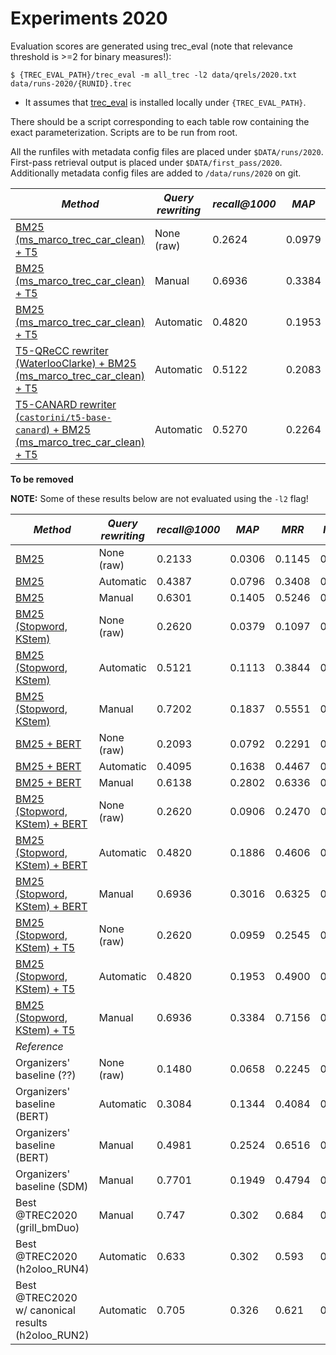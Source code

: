 # Experiments 2020

Evaluation scores are generated using trec_eval (note that relevance threshold is >=2 for binary measures!):
```
$ {TREC_EVAL_PATH}/trec_eval -m all_trec -l2 data/qrels/2020.txt data/runs-2020/{RUNID}.trec
```

  * It assumes that [trec_eval](https://github.com/usnistgov/trec_eval) is installed locally under `{TREC_EVAL_PATH}`.

There should be a script corresponding to each table row containing the exact parameterization.
Scripts are to be run from root.

All the runfiles with metadata config files are placed under `$DATA/runs/2020`. First-pass retrieval output is placed under `$DATA/first_pass/2020`. Additionally metadata config files are added to `/data/runs/2020` on git.

| *Method* | *Query rewriting* | *recall@1000* | *MAP* | *MRR* | *NDCG* | *NDCG@5* | 
| -- | -- | -- | -- | -- | -- | -- |
| [BM25 (ms_marco_trec_car_clean) + T5](reproduce_raw_2020.meta.yaml) | None (raw) | 0.2624 | 0.0979 | 0.2572 | 0.2098 | 0.1777 |
| [BM25 (ms_marco_trec_car_clean) + T5](reproduce_manual_2020.meta.yaml) | Manual | 0.6936 | 0.3384 | 0.7156 | 0.5839 | 0.5137 |
| [BM25 (ms_marco_trec_car_clean) + T5](reproduce_automatic_2020.meta.yaml) | Automatic | 0.4820 | 0.1953 | 0.4900 | 0.3909 | 0.3291 |
| [T5-QReCC rewriter (WaterlooClarke) + BM25 (ms_marco_trec_car_clean) + T5](t5_qrecc_rewriter_2020.meta.yaml) | Automatic | 0.5122 | 0.2083 | 0.4979 | 0.4084 | 0.3515 | 
| [T5-CANARD rewriter (`castorini/t5-base-canard`) + BM25 (ms_marco_trec_car_clean) + T5](t5_canard_rewriter_2020.meta.yaml) | Automatic | 0.5270 | 0.2264 | 0.5323 | 0.4396 | 0.3768 | 

**To be removed**

**NOTE:** Some of these results below are not evaluated using the `-l2` flag!

| *Method* | *Query rewriting* | *recall@1000* | *MAP* | *MRR* | *NDCG* | *NDCG@5* |
| -- | -- | -- | -- | -- | -- | -- |
| [BM25](scripts/2020/cast_bm25_default.sh) | None (raw) | 0.2133 | 0.0306 | 0.1145 | 0.1272 | 0.0642 |
| [BM25](scripts/2020/cast_bm25_default_Automatic.sh) | Automatic | 0.4387 | 0.0796 | 0.3408 | 0.2377 | 0.1255 |
| [BM25](scripts/2020/cast_bm25_default_manual.sh) | Manual | 0.6301 | 0.1405 | 0.5246 | 0.3611 | 0.2169 |
| [BM25 (Stopword, KStem)](scripts/2020/cast_bm25_clean.sh) | None (raw) | 0.2620 | 0.0379 | 0.1097 | 0.1497 | 0.0750 |
| [BM25 (Stopword, KStem)](scripts/2020/cast_bm25_clean_automatic.sh) | Automatic | 0.5121 | 0.1113 | 0.3844 | 0.2872 | 0.1542 |
| [BM25 (Stopword, KStem)](scripts/2020/cast_bm25_clean_manual.sh) | Manual | 0.7202 | 0.1837 | 0.5551 | 0.4192 | 0.2473 |
| [BM25 + BERT](scripts/2020/cast_bm25_default_rerank_bert.sh) | None (raw) | 0.2093 | 0.0792 | 0.2291 | 0.1801 | 0.1586 |
| [BM25 + BERT](scripts/2020/cast_bm25_default_automatic_rerank_bert.sh) | Automatic | 0.4095 | 0.1638 | 0.4467 | 0.3427 | 0.3020 |
| [BM25 + BERT](scripts/2020/cast_bm25_default_manual_rerank_bert.sh) | Manual | 0.6138 | 0.2802 | 0.6336 | 0.5154 | 0.4689 |
| [BM25 (Stopword, KStem) + BERT](scripts/2020/cast_bm25_clean_rerank_bert.sh) | None (raw) | 0.2620 | 0.0906 | 0.2470 | 0.2050 | 0.1696 |
| [BM25 (Stopword, KStem) + BERT](scripts/2020/cast_bm25_clean_automatic_rerank_bert.sh) | Automatic | 0.4820 | 0.1886 | 0.4606 | 0.3839 | 0.3123 |
| [BM25 (Stopword, KStem) + BERT](scripts/2020/cast_bm25_clean_manual_rerank_bert.sh) | Manual | 0.6936 | 0.3016 | 0.6325 | 0.5581 | 0.4732 |
| [BM25 (Stopword, KStem) + T5](scripts/2020/cast_bm25_clean_rerank_t5.sh) | None (raw) | 0.2620 | 0.0959 | 0.2545 | 0.2080 | 0.1746 |
| [BM25 (Stopword, KStem) + T5](scripts/2020/cast_bm25_clean_automatic_rerank_t5.sh) | Automatic | 0.4820 | 0.1953 | 0.4900 | 0.3909 | 0.3291 |
| [BM25 (Stopword, KStem) + T5](scripts/2020/cast_bm25_clean_manual_rerank_t5.sh) | Manual | 0.6936 | 0.3384 | 0.7156 | 0.5839 | 0.5137 |
| *Reference* |||||
| Organizers' baseline (??) | None (raw) | 0.1480 | 0.0658 | 0.2245 | 0.1437 | 0.1591 |
| Organizers' baseline (BERT) | Automatic | 0.3084 | 0.1344 | 0.4084 | 0.2840 | 0.2865 |
| Organizers' baseline (BERT) | Manual | 0.4981 | 0.2524 | 0.6516 | 0.4513 | 0.4609 |
| Organizers' baseline (SDM) | Manual | 0.7701 | 0.1949 | 0.4794 | 0.4926 | 0.3113 |
| Best @TREC2020 (grill_bmDuo) | Manual | 0.747 | 0.302 | 0.684 | 0.571 | |
| Best @TREC2020 (h2oloo_RUN4) | Automatic | 0.633 | 0.302 | 0.593 | 0.526 | |
| Best @TREC2020 w/ canonical results (h2oloo_RUN2) | Automatic | 0.705 | 0.326 | 0.621 | 0.575 |
